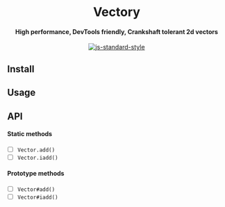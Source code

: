 <h1 align="center">Vectory</h1>
<h4 align="center">High performance, DevTools friendly, Crankshaft tolerant 2d vectors</h4>

<p align="center">
   <a href="https://github.com/feross/standard">
      <img src="https://img.shields.io/badge/code%20style-standard-brightgreen.svg?style=flat" alt="js-standard-style"></img>
   </a>
</p>

## Install

## Usage

## API

#### Static methods

- [ ] `Vector.add()`
- [ ] `Vector.iadd()`

#### Prototype methods

- [ ] `Vector#add()`
- [ ] `Vector#iadd()`
